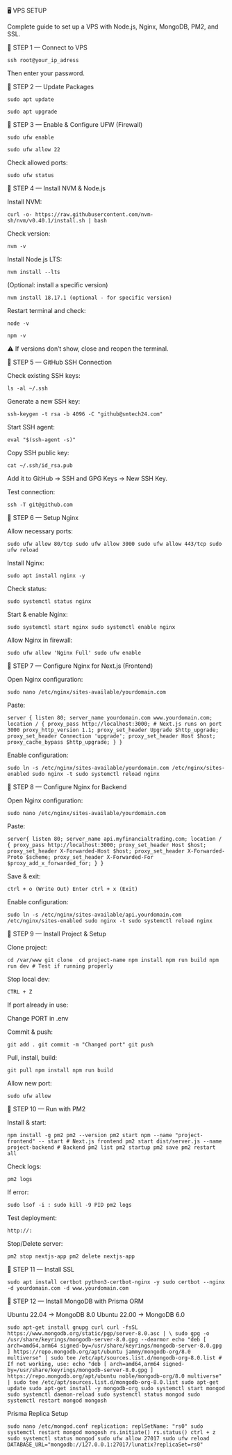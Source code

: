 🖥️ VPS SETUP

Complete guide to set up a VPS with Node.js, Nginx, MongoDB, PM2, and SSL.

🔹 STEP 1 — Connect to VPS
<pre><code id="example-code">ssh root@your_ip_adress</code></pre>

Then enter your password.

🔹 STEP 2 — Update Packages
<pre><code id="example-code">sudo apt update</code></pre> <pre><code id="example-code">sudo apt upgrade</code></pre>
🔹 STEP 3 — Enable & Configure UFW (Firewall)
<pre><code id="example-code">sudo ufw enable</code></pre> <pre><code id="example-code">sudo ufw allow 22</code></pre>

Check allowed ports:

<pre><code id="example-code">sudo ufw status</code></pre>
🔹 STEP 4 — Install NVM & Node.js

Install NVM:

<pre><code id="example-code">curl -o- https://raw.githubusercontent.com/nvm-sh/nvm/v0.40.1/install.sh | bash</code></pre>

Check version:

<pre><code id="example-code">nvm -v</code></pre>

Install Node.js LTS:

<pre><code id="example-code">nvm install --lts</code></pre>

(Optional: install a specific version)

<pre><code id="example-code">nvm install 18.17.1 (optional - for specific version)</code></pre>

Restart terminal and check:

<pre><code id="example-code">node -v</code></pre> <pre><code id="example-code">npm -v</code></pre>

⚠️ If versions don’t show, close and reopen the terminal.

🔹 STEP 5 — GitHub SSH Connection

Check existing SSH keys:

<pre><code id="example-code">ls -al ~/.ssh</code></pre>

Generate a new SSH key:

<pre><code id="example-code">ssh-keygen -t rsa -b 4096 -C "github@smtech24.com"</code></pre>

Start SSH agent:

<pre><code id="example-code">eval "$(ssh-agent -s)"</code></pre>

Copy SSH public key:

<pre><code id="example-code">cat ~/.ssh/id_rsa.pub</code></pre>

Add it to GitHub → SSH and GPG Keys → New SSH Key.

Test connection:

<pre><code id="example-code">ssh -T git@github.com</code></pre>
🔹 STEP 6 — Setup Nginx

Allow necessary ports:

<pre><code id="example-code">sudo ufw allow 80/tcp sudo ufw allow 3000 sudo ufw allow 443/tcp sudo ufw reload</code></pre>

Install Nginx:

<pre><code id="example-code">sudo apt install nginx -y</code></pre>

Check status:

<pre><code id="example-code">sudo systemctl status nginx</code></pre>

Start & enable Nginx:

<pre><code id="example-code">sudo systemctl start nginx sudo systemctl enable nginx</code></pre>

Allow Nginx in firewall:

<pre><code id="example-code">sudo ufw allow 'Nginx Full' sudo ufw enable</code></pre>
🔹 STEP 7 — Configure Nginx for Next.js (Frontend)

Open Nginx configuration:

<pre><code id="example-code">sudo nano /etc/nginx/sites-available/yourdomain.com</code></pre>

Paste:

<pre><code id="example-code">server { listen 80; server_name yourdomain.com www.yourdomain.com; location / { proxy_pass http://localhost:3000; # Next.js runs on port 3000 proxy_http_version 1.1; proxy_set_header Upgrade $http_upgrade; proxy_set_header Connection 'upgrade'; proxy_set_header Host $host; proxy_cache_bypass $http_upgrade; } }</code></pre>

Enable configuration:

<pre><code id="example-code">sudo ln -s /etc/nginx/sites-available/yourdomain.com /etc/nginx/sites-enabled sudo nginx -t sudo systemctl reload nginx</code></pre>
🔹 STEP 8 — Configure Nginx for Backend

Open Nginx configuration:

<pre><code id="example-code">sudo nano /etc/nginx/sites-available/yourdomain.com</code></pre>

Paste:

<pre><code id="example-code">server{ listen 80; server_name api.myfinancialtrading.com; location / { proxy_pass http://localhost:3000; proxy_set_header Host $host; proxy_set_header X-Forwarded-Host $host; proxy_set_header X-Forwarded-Proto $scheme; proxy_set_header X-Forwarded-For $proxy_add_x_forwarded_for; } }</code></pre>

Save & exit:

<pre><code id="example-code">ctrl + o (Write Out) Enter ctrl + x (Exit)</code></pre>

Enable configuration:

<pre><code id="example-code">sudo ln -s /etc/nginx/sites-available/api.yourdomain.com /etc/nginx/sites-enabled sudo nginx -t sudo systemctl reload nginx</code></pre>
🔹 STEP 9 — Install Project & Setup

Clone project:

<pre><code id="example-code">cd /var/www git clone <git repository using ssh> cd project-name npm install npm run build npm run dev # Test if running properly</code></pre>

Stop local dev:

<pre><code id="example-code">CTRL + Z</code></pre>

If port already in use:

Change PORT in .env

Commit & push:

<pre><code id="example-code">git add . git commit -m "Changed port" git push</code></pre>

Pull, install, build:

<pre><code id="example-code">git pull npm install npm run build</code></pre>

Allow new port:

<pre><code id="example-code">sudo ufw allow <PORT></code></pre>
🔹 STEP 10 — Run with PM2

Install & start:

<pre><code id="example-code">npm install -g pm2 pm2 --version pm2 start npm --name "project-frontend" -- start # Next.js frontend pm2 start dist/server.js --name project-backend # Backend pm2 list pm2 startup pm2 save pm2 restart all</code></pre>

Check logs:

<pre><code id="example-code">pm2 logs</code></pre>

If error:

<pre><code id="example-code">sudo lsof -i :<PORT> sudo kill -9 PID pm2 logs</code></pre>

Test deployment:

<pre><code id="example-code">http://<SERVER_IP>:<PORT></code></pre>

Stop/Delete server:

<pre><code id="example-code">pm2 stop nextjs-app pm2 delete nextjs-app</code></pre>
🔹 STEP 11 — Install SSL
<pre><code id="example-code">sudo apt install certbot python3-certbot-nginx -y sudo certbot --nginx -d yourdomain.com -d www.yourdomain.com</code></pre>
🔹 STEP 12 — Install MongoDB with Prisma ORM

Ubuntu 22.04 → MongoDB 8.0
Ubuntu 22.00 → MongoDB 6.0

<pre><code id="example-code">sudo apt-get install gnupg curl curl -fsSL https://www.mongodb.org/static/pgp/server-8.0.asc | \ sudo gpg -o /usr/share/keyrings/mongodb-server-8.0.gpg --dearmor echo "deb [ arch=amd64,arm64 signed-by=/usr/share/keyrings/mongodb-server-8.0.gpg ] https://repo.mongodb.org/apt/ubuntu jammy/mongodb-org/8.0 multiverse" | sudo tee /etc/apt/sources.list.d/mongodb-org-8.0.list # If not working, use: echo "deb [ arch=amd64,arm64 signed-by=/usr/share/keyrings/mongodb-server-8.0.gpg ] https://repo.mongodb.org/apt/ubuntu noble/mongodb-org/8.0 multiverse" | sudo tee /etc/apt/sources.list.d/mongodb-org-8.0.list sudo apt-get update sudo apt-get install -y mongodb-org sudo systemctl start mongod sudo systemctl daemon-reload sudo systemctl status mongod sudo systemctl restart mongod mongosh</code></pre>

Prisma Replica Setup

<pre><code id="example-code">sudo nano /etc/mongod.conf replication: replSetName: "rs0" sudo systemctl restart mongod mongosh rs.initiate() rs.status() ctrl + z sudo systemctl status mongod sudo ufw allow 27017 sudo ufw reload DATABASE_URL="mongodb://127.0.0.1:27017/lunatix?replicaSet=rs0"</code></pre>
